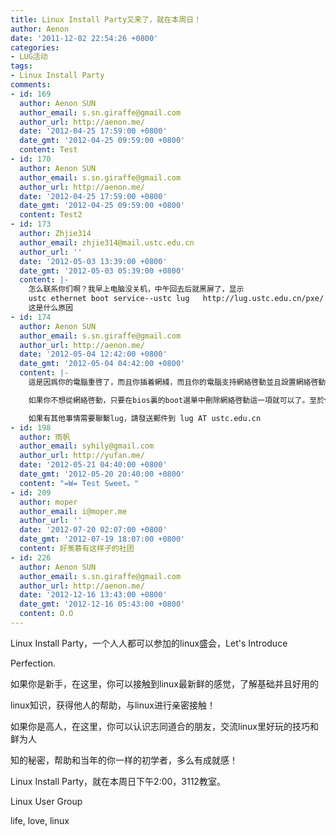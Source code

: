 ```yaml
---
title: Linux Install Party又来了，就在本周日！
author: Aenon
date: '2011-12-02 22:54:26 +0800'
categories:
- LUG活动
tags:
- Linux Install Party
comments:
- id: 169
  author: Aenon SUN
  author_email: s.sn.giraffe@gmail.com
  author_url: http://aenon.me/
  date: '2012-04-25 17:59:00 +0800'
  date_gmt: '2012-04-25 09:59:00 +0800'
  content: Test
- id: 170
  author: Aenon SUN
  author_email: s.sn.giraffe@gmail.com
  author_url: http://aenon.me/
  date: '2012-04-25 17:59:00 +0800'
  date_gmt: '2012-04-25 09:59:00 +0800'
  content: Test2
- id: 173
  author: Zhjie314
  author_email: zhjie314@mail.ustc.edu.cn
  author_url: ''
  date: '2012-05-03 13:39:00 +0800'
  date_gmt: '2012-05-03 05:39:00 +0800'
  content: |-
    怎么联系你们啊？我早上电脑没关机，中午回去后就黑屏了，显示
    ustc ethernet boot service--ustc lug   http://lug.ustc.edu.cn/pxe/
    这是什么原因
- id: 174
  author: Aenon SUN
  author_email: s.sn.giraffe@gmail.com
  author_url: http://aenon.me/
  date: '2012-05-04 12:42:00 +0800'
  date_gmt: '2012-05-04 04:42:00 +0800'
  content: |-
    這是因爲你的電腦重啓了，而且你插着網綫，而且你的電腦支持網絡啓動並且設置網絡啓動優先級高於硬盤，所以電腦從網絡啓動了。這不是黑屏，也和你電腦上已經裝有的系統沒有任何關係。

    如果你不想從網絡啓動，只要在bios裏的boot選單中刪除網絡啓動這一項就可以了。至於你電腦上正在運行的系統爲什麼會重啓，我覺得可能是你裝了不穩定的軟件，或者是電腦溫度過高。

    如果有其他事情需要聯繫lug，請發送郵件到 lug AT ustc.edu.cn
- id: 198
  author: 雨帆
  author_email: syhily@gmail.com
  author_url: http://yufan.me/
  date: '2012-05-21 04:40:00 +0800'
  date_gmt: '2012-05-20 20:40:00 +0800'
  content: "=W= Test Sweet。"
- id: 209
  author: moper
  author_email: i@moper.me
  author_url: ''
  date: '2012-07-20 02:07:00 +0800'
  date_gmt: '2012-07-19 18:07:00 +0800'
  content: 好羡慕有这样子的社团
- id: 226
  author: Aenon SUN
  author_email: s.sn.giraffe@gmail.com
  author_url: http://aenon.me/
  date: '2012-12-16 13:43:00 +0800'
  date_gmt: '2012-12-16 05:43:00 +0800'
  content: O.O
---
```

Linux Install Party，一个人人都可以参加的linux盛会，Let's Introduce

Perfection.

如果你是新手，在这里，你可以接触到linux最新鲜的感觉，了解基础并且好用的

linux知识，获得他人的帮助，与linux进行亲密接触！

如果你是高人，在这里，你可以认识志同道合的朋友，交流linux里好玩的技巧和鲜为人

知的秘密，帮助和当年的你一样的初学者，多么有成就感！

Linux Install Party，就在本周日下午2:00，3112教室。

Linux User Group

life, love, linux
